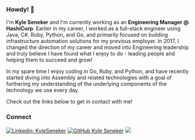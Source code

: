 ### Howdy! 👋

I'm **Kyle Seneker** and I'm currently working as an **Engineering Manager @ HashiCorp**. Earlier in my career, I worked as a full-stack engineer using Java, C#, Ruby, Python, and Go, and primarily focused on building infrastructure automation solutions for my previous employer. In 2017, I changed the direction of my career and moved into Engineering leadership and truly believe I have found what I enjoy to do - leading people and helping them to succeed and grow!

In my spare time I enjoy coding in Go, Ruby, and Python, and have recently started diving into Assembly and related technologies with a goal of furthering my understanding of the underlying components of the technology we use every day.

Check out the links below to get in contact with me!

### Connect

[![Linkedin: KyleSeneker](https://img.shields.io/badge/KyleSeneker-blue?style=flat-square&logo=Linkedin&logoColor=white&link=https://www.linkedin.com/in/kyle-seneker-0b899334/)](https://www.linkedin.com/in/kyle-seneker-0b899334/)
[![GitHub Kyle Seneker](https://img.shields.io/github/followers/kyleseneker?label=follow&style=social)](https://github.com/kyleseneker)
![](https://visitor-badge.glitch.me/badge?page_id=kyleseneker.kyleseneker)
